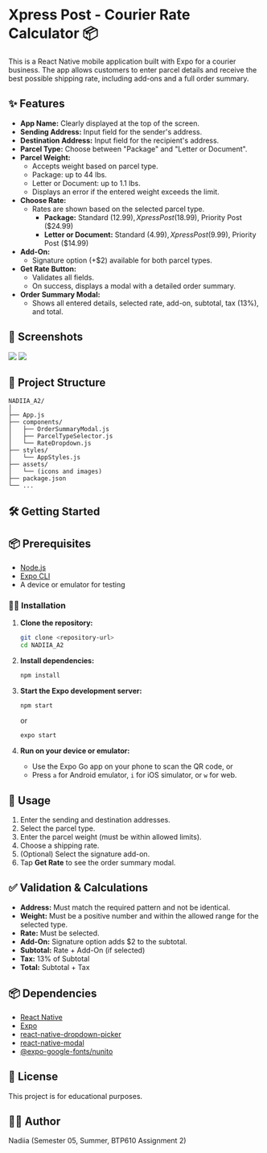 # Xpress Post - Courier Rate Calculator 📦

This is a React Native mobile application built with Expo for a courier business. The app allows customers to enter parcel details and receive the best possible shipping rate, including add-ons and a full order summary.

## ✨ Features

- **App Name:** Clearly displayed at the top of the screen.
- **Sending Address:** Input field for the sender's address.
- **Destination Address:** Input field for the recipient's address.
- **Parcel Type:** Choose between "Package" and "Letter or Document".
- **Parcel Weight:**
  - Accepts weight based on parcel type.
  - Package: up to 44 lbs.
  - Letter or Document: up to 1.1 lbs.
  - Displays an error if the entered weight exceeds the limit.
- **Choose Rate:**
  - Rates are shown based on the selected parcel type.
    - **Package:** Standard ($12.99), Xpress Post ($18.99), Priority Post ($24.99)
    - **Letter or Document:** Standard ($4.99), Xpress Post ($9.99), Priority Post ($14.99)
- **Add-On:**
  - Signature option (+$2) available for both parcel types.
- **Get Rate Button:**
  - Validates all fields.
  - On success, displays a modal with a detailed order summary.
- **Order Summary Modal:**
  - Shows all entered details, selected rate, add-on, subtotal, tax (13%), and total.

## 🚀 Screenshots

<img src="https://github.com/user-attachments/assets/ea668a02-3e03-460e-92ac-548cab5f68c7" style="max-width: 400px; height: auto;" />
<img src="https://github.com/user-attachments/assets/47a6f963-8e8d-403b-b2bf-2829f1d235ad" style="max-width: 400px; height: auto;" />

## 📂 Project Structure

```
NADIIA_A2/
│
├── App.js
├── components/
│   ├── OrderSummaryModal.js
│   ├── ParcelTypeSelector.js
│   └── RateDropdown.js
├── styles/
│   └── AppStyles.js
├── assets/
│   └── (icons and images)
├── package.json
└── ...
```

## 🛠️ Getting Started

## 📦 Prerequisites

- [Node.js](https://nodejs.org/)
- [Expo CLI](https://docs.expo.dev/get-started/installation/)
- A device or emulator for testing

### 🧑‍💻 Installation

1. **Clone the repository:**

   ```sh
   git clone <repository-url>
   cd NADIIA_A2
   ```

2. **Install dependencies:**

   ```sh
   npm install
   ```

3. **Start the Expo development server:**

   ```sh
   npm start
   ```

   or

   ```sh
   expo start
   ```

4. **Run on your device or emulator:**
   - Use the Expo Go app on your phone to scan the QR code, or
   - Press `a` for Android emulator, `i` for iOS simulator, or `w` for web.

## 📲 Usage

1. Enter the sending and destination addresses.
2. Select the parcel type.
3. Enter the parcel weight (must be within allowed limits).
4. Choose a shipping rate.
5. (Optional) Select the signature add-on.
6. Tap **Get Rate** to see the order summary modal.

## ✅ Validation & Calculations

- **Address:** Must match the required pattern and not be identical.
- **Weight:** Must be a positive number and within the allowed range for the selected type.
- **Rate:** Must be selected.
- **Add-On:** Signature option adds $2 to the subtotal.
- **Subtotal:** Rate + Add-On (if selected)
- **Tax:** 13% of Subtotal
- **Total:** Subtotal + Tax

## 📦 Dependencies

- [React Native](https://reactnative.dev/)
- [Expo](https://expo.dev/)
- [react-native-dropdown-picker](https://github.com/hossein-zare/react-native-dropdown-picker)
- [react-native-modal](https://github.com/react-native-modal/react-native-modal)
- [@expo-google-fonts/nunito](https://github.com/expo/google-fonts)

## 📜 License

This project is for educational purposes.

## 👩‍💻 Author

Nadiia (Semester 05, Summer, BTP610 Assignment 2)
